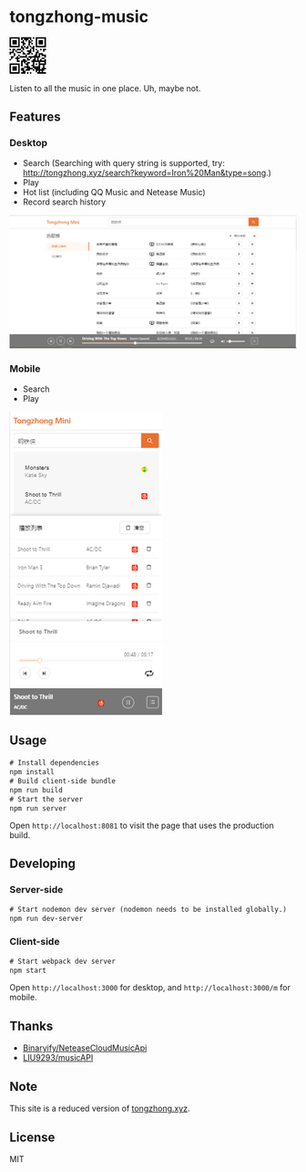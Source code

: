 # tongzhong-music

<img src="./screenshots/qr_code.png" width="64" alt="mobile">

<p>Listen to all the music in one place. Uh, maybe not.</p>


## Features
### Desktop
- Search
 (Searching with query string is supported, try: <a href="http://tongzhong.xyz/search?keyword=Iron%20Man&type=song" >http://tongzhong.xyz/search?keyword=Iron%20Man&type=song</a>.)
- Play
- Hot list (including QQ Music and Netease Music)
- Record search history

<img src="./screenshots/desktop.PNG" alt="desktop">

### Mobile
- Search
- Play

<img src="./screenshots/m.PNG" alt="mobile">

## Usage
    # Install dependencies
    npm install
    # Build client-side bundle
    npm run build
    # Start the server
    npm run server
Open `http://localhost:8081` to visit the page that uses the production build.

## Developing
### Server-side
    # Start nodemon dev server (nodemon needs to be installed globally.)
    npm run dev-server

### Client-side
    # Start webpack dev server
    npm start
Open `http://localhost:3000` for desktop, and `http://localhost:3000/m` for mobile.

## Thanks
<ul>
<li><a href="https://github.com/Binaryify/NeteaseCloudMusicApi">Binaryify/NeteaseCloudMusicApi</a></li>
<li><a href="https://github.com/LIU9293/musicAPI">LIU9293/musicAPI</a></li>
</ul>

## Note
<p> This site is a reduced version of <a href="http://tongzhong.xyz">tongzhong.xyz</a>.</p>

## License
MIT
